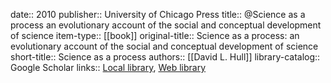 date:: 2010
publisher:: University of Chicago Press
title:: @Science as a process an evolutionary account of the social and conceptual development of science
item-type:: [[book]]
original-title:: Science as a process: an evolutionary account of the social and conceptual development of science
short-title:: Science as a process
authors:: [[David L. Hull]]
library-catalog:: Google Scholar
links:: [Local library](zotero://select/library/items/Z785KX9Q), [Web library](https://www.zotero.org/users/6520516/items/Z785KX9Q)
